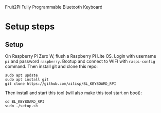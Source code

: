 Fruit2Pi Fully Programmable Bluetooth Keyboard

# Setup steps

## Setup

On Raspberry Pi Zero W, flush a Raspberry Pi Lite OS. Login with username `pi` and password `raspberry`. 
Bootup and connect to WIFI with `raspi-config` command. 
Then install git and clone this repo:
```
sudo apt update
sudo apt install git
git clone https://github.com/ailisp/BL_KEYBOARD_RPI
```

Then install and start this tool (will also make this tool start on boot):
```
cd BL_KEYBOARD_RPI
sudo ./setup.sh
```
